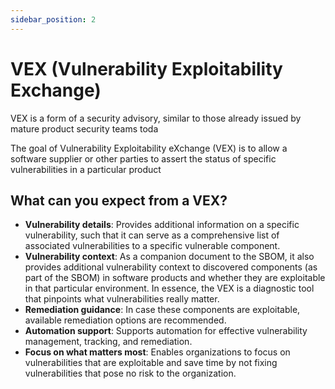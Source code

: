 ```yaml
---
sidebar_position: 2
---
```


# VEX (Vulnerability Exploitability Exchange)

VEX is a form of a security advisory, similar to those already issued by mature product security
teams toda

The goal of Vulnerability Exploitability eXchange (VEX) is to allow a software supplier or other
parties to assert the status of specific vulnerabilities in a particular product

## What can you expect from a VEX?

- **Vulnerability details**: Provides additional information on a specific vulnerability, such that it can serve as a comprehensive list of associated vulnerabilities to a specific vulnerable component.
- **Vulnerability context**: As a companion document to the SBOM, it also provides additional vulnerability context to discovered components (as part of the SBOM) in software products and whether they are exploitable in that particular environment. In essence, the VEX is a diagnostic tool that pinpoints what vulnerabilities really matter.
- **Remediation guidance**: In case these components are exploitable, available remediation options are recommended.
- **Automation support**: Supports automation for effective vulnerability management, tracking, and remediation.
- **Focus on what matters most**: Enables organizations to focus on vulnerabilities that are exploitable and save time by not fixing vulnerabilities that pose no risk to the organization.
